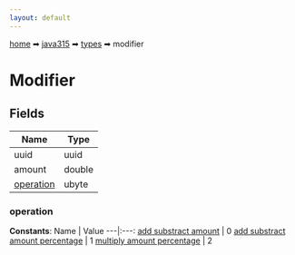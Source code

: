 ```yaml
---
layout: default
---
```


[home](/) ➡ [java315](/protocol/java315) ➡ [types](/protocol/java315/types) ➡ modifier

# Modifier

## Fields

Name | Type
---|---
uuid | uuid
amount | double
[operation](#operation) | ubyte

### operation

**Constants**:
Name | Value
---|:---:
[add substract amount](operation_add-substract-amount) | 0
[add substract amount percentage](operation_add-substract-amount-percentage) | 1
[multiply amount percentage](operation_multiply-amount-percentage) | 2

